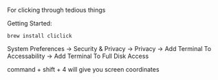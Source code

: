 For clicking through tedious things


Getting Started:

`brew install cliclick`

System Preferences -> Security & Privacy -> Privacy -> Add Terminal To Accessability -> Add Terminal To Full Disk Access

command + shift + 4   will give you screen coordinates
